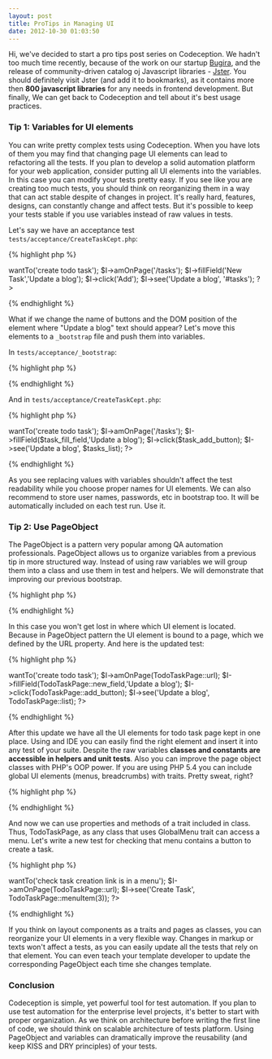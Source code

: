 ```yaml
---
layout: post
title: ProTips in Managing UI
date: 2012-10-30 01:03:50
---
```


Hi, we've decided to start a pro tips post series on Codeception. We hadn't too much time recently, because of the work on our startup [Bugira](http://bugira.com), and the release of community-driven catalog oj Javascript libraries - [Jster](http://jster.net). You should definitely visit Jster (and add it to bookmarks), as it contains more then **800 javascript libraries** for any needs in frontend development. But finally, We can get back to Codeception and tell about it's best usage practices.

### Tip 1: Variables for UI elements

You can write pretty complex tests using Codeception. When you have lots of them you may find that changing page UI elements can lead to refactoring all the tests. If you plan to develop a solid automation platform for your web application, consider putting all UI elements into the variables. In this case you can modify your tests pretty easy. If you see like you are creating too much tests, you should think on reorganizing them in a way that can act stable despite of changes in project. It's really hard, features, designs, can constantly change and affect tests. But it's possible to keep your tests stable if you use variables instead of raw values in tests.

Let's say we have an acceptance test `tests/acceptance/CreateTaskCept.php`:

{% highlight php %}
<?php
$I = new WebGuy($scenario);
$I->wantTo('create todo task');
$I->amOnPage('/tasks');
$I->fillField('New Task','Update a blog');
$I->click('Add');
$I->see('Update a blog', '#tasks');
?>
{% endhighlight %}

What if we change the name of buttons and the DOM position of the element where "Update a blog" text should appear?
Let's move this elements to a `_bootstrap` file and push them into variables. 

In `tests/acceptance/_bootstrap`:

{% highlight php %}
<?php
$task_add_button = 'Add';
$task_new_field = 'New Task';
$tasks_list = '#tasks';
?>
{% endhighlight %}

And in `tests/acceptance/CreateTaskCept.php`: 

{% highlight php %}
<?php
$I = new WebGuy($scenario);
$I->wantTo('create todo task');
$I->amOnPage('/tasks');
$I->fillField($task_fill_field,'Update a blog');
$I->click($task_add_button);
$I->see('Update a blog', $tasks_list);
?>
{% endhighlight %}

As you see replacing values with variables shouldn't affect the test readability while you choose proper names for UI elements.
We can also recommend to store user names, passwords, etc in bootstrap too. It will be automatically included on each test run. Use it.

### Tip 2: Use PageObject

The PageObject is a pattern very popular among QA automation professionals. PageObject allows us to organize variables from a previous tip in more structured way.
Instead of using raw variables we will group them into a class and use them in test and helpers. We will demonstrate that improving our previous bootstrap.

{% highlight php %}
<?php
class TodoTaskPage {
	const url = '/tasks';

	const add_button = 'Add';
	const new_field = 'New Task';
	const list = '#tasks';	
}
?>
{% endhighlight %}

In this case you won't get lost in where which UI element is located. Because in PageObject pattern the UI element is bound to a page, which we defined by the URL property. And here is the updated test:

{% highlight php %}
<?php
$I = new WebGuy($scenario);
$I->wantTo('create todo task');
$I->amOnPage(TodoTaskPage::url);
$I->fillField(TodoTaskPage::new_field,'Update a blog');
$I->click(TodoTaskPage::add_button);
$I->see('Update a blog', TodoTaskPage::list);
?>
{% endhighlight %}

After this update we have all the UI elements for todo task page kept in one place. Using and IDE you can easily find the right element and insert it into any test of your suite. Despite the raw variables **classes and constants are accessible in helpers and unit tests**. Also you can improve the page object classes with PHP's OOP power. If you are using PHP 5.4 you can include global UI elements (menus, breadcrumbs) with traits. Pretty sweat, right?

{% highlight php %}
<?php
trait GlobalMenu {
	public static $global_menu = "//div[@id=menu]";

	public static function menuItem($index)
	{
		return self::$global_menu.'/ul/['.$index.']';
	}
}

class TodoTaskPage {

	use GlobalMenu;

	const url = '/tasks';

	const add_button = 'Add';
	const new_field = 'New Task';
	const list = '#tasks';	
}
?>
{% endhighlight %}

And now we can use properties and methods of a trait included in class. Thus, TodoTaskPage, as any class that uses GlobalMenu trait can access a menu.
Let's write a new test for checking that menu contains a button to create a task.

{% highlight php %}
<?php
$I = new WebGuy($scenario);
$I->wantTo('check task creation link is in a menu');
$I->amOnPage(TodoTaskPage::url);
$I->see('Create Task', TodoTaskPage::menuItem(3));
?>
{% endhighlight %}

If you think on layout components as a traits and pages as classes, you can reorganize your UI elements in a very flexible way. Changes in markup or texts won't affect a tests, as you can easily update all the tests that rely on that element. You can even teach your template developer to update the corresponding PageObject each time she changes template. 

### Conclusion

Codeception is simple, yet powerful tool for test automation. If you plan to use test automation for the enterprise level projects, it's better to start with proper organization. As we think on architecture before writing the first line of code, we should think on scalable architecture of tests platform. Using PageObject and variables can dramatically improve the reusability (and keep KISS and DRY principles) of your tests.